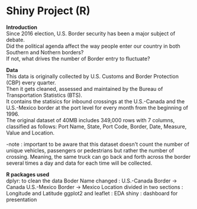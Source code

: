 # Shiny Project (R)

<b> Introduction </b> \
Since 2016 election, U.S. Border security has been a major subject of debate. \
Did the political agenda affect the way people enter our country in both Southern and Nothern borders? \
If not, what drives the number of Border entry to fluctuate? 

<b> Data </b> \
This data is originally collected by U.S. Customs and Border Protection (CBP) every quarter. \
Then it gets cleaned, assessed and maintained by the Bureau of Transportation Statistics (BTS). \
It contains the statisics for inbound crossings at the U.S.-Canada and the U.S.-Mexico border at the port level for every month from the beginning of 1996. \
The original dataset of 40MB includes 349,000 rows with 7 columns, classified as follows: Port Name, State, Port Code, Border, Date, Measure, Value and Location. 

 -note : important to be aware that this dataset doesn't count the number of unique vehicles, passengers or pedestrians but rather the number of crossing. Meaning, the same truck can go back and forth across the border several times a day and data for each time will be collected. 

<b> R packages used </b> \
dplyr: to clean the data
  Boder Name changed : U.S.-Canada Border -> Canada
                       U.S.-Mexico Border -> Mexico
  Location divided in two sections : Longitude and Latitude
ggplot2 and leaflet : EDA
shiny : dashboard for presentation

